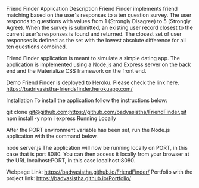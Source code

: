 Friend Finder Application
Description
Friend Finder implements friend matching based on the user's responses to a ten question survey. The user responds to questions with values from 1 (Strongly Disagree) to 5 (Strongly Agree). When the survey is submitted, an existing user record closest to the current user's responses is found and returned. The closest set of user responses is defined as the set with the lowest absolute difference for all ten questions combined.

Friend Finder application is meant to simulate a simple dating app. The application is implemented using a Node.js and Express server on the back end and the Materialize CSS framework on the front end.

Demo
Friend Finder is deployed to Heroku. Please check the link here. https://badrivasistha-friendsfinder.herokuapp.com/

Installation
To install the application follow the instructions below:

git clone git@github.com:https://github.com/badvasistha/FriendFinder.git
npm install -y
npm i express
Running Locally

After the PORT environment variable has been set, run the Node.js application with the command below.

node server.js
The application will now be running locally on PORT, in this case that is port 8080. You can then access it locally from your browser at the URL localhost:PORT, in this case localhost:8080.

Webpage Link:  https://badvasistha.github.io/FriendFinder/
Portfolio with the project link: https://badvasistha.github.io/Portfolio/
